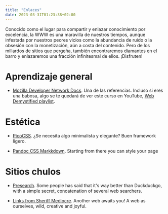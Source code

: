 ```yaml
---
title: "Enlaces"
date: 2023-03-31T01:23:38+02:00
---
```


Conocido como el lugar para compartir y enlazar conocimiento por excelencia, la WWW es una maravilla de nuestros tiempos, aunque infestada por nuestros peores vicios como la abundancia de ruido o la obsesión con la monetización, aún a costa del contenido. Pero de los millardos de sitios que pergeña, también encontraremos diamantes en el barro y enlazaremos una fracción infinitesmal de ellos. ¡Disfruten!

# Aprendizaje general

* [Mozilla Developer Network Docs](https://developer.mozilla.org/en-US/docs/Learn/Getting_started_with_the_web). Una de las referencias. Incluso si eres una babosa, algo se te quedará de ver este curso en YouTube, [Web Demystified playlist](https://www.youtube.com/playlist?list=PLo3w8EB99pqLEopnunz-dOOBJ8t-Wgt2g).


# Estética

* [PicoCSS](https://picocss.com). ¿Se necesita algo minimalista y elegante? Buen framework ligero.

* [Pandoc CSS Markkdown](https://jez.io/pandoc-markdown-css-theme/). Starting from there you can style your page

# Sitios chulos

* [Presearch](https://presearch.io). Some people has said that it's way better than Duckduckgo, with a simple secret, concatenation of several web searchers.

* [Links from Sheriff Mediocre](https://sheriffmediocre.xyz//articles/links.html). Another web awaits you! A web as ourselves, wild, creative and joyful.